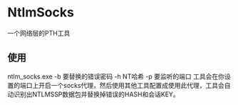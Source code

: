 # NtlmSocks
一个网络层的PTH工具
## 使用
ntlm_socks.exe -b 要替换的错误密码 -h NT哈希 -p 要监听的端口
工具会在你设置的端口上开启一个socks代理，然后使用其他工具配置成使用此代理，工具会自动识别出NTLMSSP数据包并替换掉错误的HASH和会话KEY。
